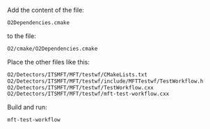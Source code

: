Add the content of the file:

```bash
O2Dependencies.cmake
```

to the file:

```bash
O2/cmake/O2Dependencies.cmake
```

Place the other files like this:

```bash
O2/Detectors/ITSMFT/MFT/testwf/CMakeLists.txt
O2/Detectors/ITSMFT/MFT/testwf/include/MFTTestwf/TestWorkflow.h
O2/Detectors/ITSMFT/MFT/testwf/TestWorkflow.cxx
O2/Detectors/ITSMFT/MFT/testwf/mft-test-workflow.cxx
```

Build and run:

```bash
mft-test-workflow
```
